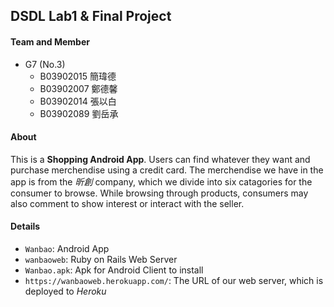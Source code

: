 ## **DSDL Lab1 & Final Project**
#### **Team and Member**
* G7 (No.3)
    * B03902015 簡瑋德
    * B03902007 鄭德馨
    * B03902014 張以白
    * B03902089 劉岳承


#### **About**
This is a **Shopping Android App**. Users can find whatever they want and purchase merchendise using a credit card. The merchendise we have in the app is from the *昕創* company, which we divide into six catagories for the consumer to browse. While browsing through products, consumers may also comment to show interest or interact with the seller.


#### **Details**
* `Wanbao`: Android App
* `wanbaoweb`: Ruby on Rails Web Server
* `Wanbao.apk`: Apk for Android Client to install
* `https://wanbaoweb.herokuapp.com/`: The URL of our web server, which is deployed to *Heroku*
